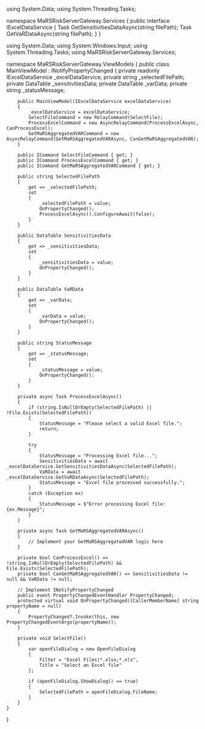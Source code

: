 
using System.Data;
using System.Threading.Tasks;

namespace MaRSRiskServerGateway.Services
{
    public interface IExcelDataService
    {
        Task<DataTable> GetSensitivitiesDataAsync(string filePath);
        Task<DataTable> GetVaRDataAsync(string filePath);
    }
}




using System.Data;
using System.Windows.Input;
using System.Threading.Tasks;
using MaRSRiskServerGateway.Services;

namespace MaRSRiskServerGateway.ViewModels
{
    public class MainViewModel : INotifyPropertyChanged
    {
        private readonly IExcelDataService _excelDataService;
        private string _selectedFilePath;
        private DataTable _sensitivitiesData;
        private DataTable _varData;
        private string _statusMessage;

        public MainViewModel(IExcelDataService excelDataService)
        {
            _excelDataService = excelDataService;
            SelectFileCommand = new RelayCommand(SelectFile);
            ProcessExcelCommand = new AsyncRelayCommand(ProcessExcelAsync, CanProcessExcel);
            GetMaRSAggregatedVARCommand = new AsyncRelayCommand(GetMaRSAggregatedVARAsync, CanGetMaRSAggregatedVAR);
        }

        public ICommand SelectFileCommand { get; }
        public ICommand ProcessExcelCommand { get; }
        public ICommand GetMaRSAggregatedVARCommand { get; }

        public string SelectedFilePath
        {
            get => _selectedFilePath;
            set
            {
                _selectedFilePath = value;
                OnPropertyChanged();
                ProcessExcelAsync().ConfigureAwait(false);
            }
        }

        public DataTable SensitivitiesData
        {
            get => _sensitivitiesData;
            set
            {
                _sensitivitiesData = value;
                OnPropertyChanged();
            }
        }

        public DataTable VaRData
        {
            get => _varData;
            set
            {
                _varData = value;
                OnPropertyChanged();
            }
        }

        public string StatusMessage
        {
            get => _statusMessage;
            set
            {
                _statusMessage = value;
                OnPropertyChanged();
            }
        }

        private async Task ProcessExcelAsync()
        {
            if (string.IsNullOrEmpty(SelectedFilePath) || !File.Exists(SelectedFilePath))
            {
                StatusMessage = "Please select a valid Excel file.";
                return;
            }

            try
            {
                StatusMessage = "Processing Excel file...";
                SensitivitiesData = await _excelDataService.GetSensitivitiesDataAsync(SelectedFilePath);
                VaRData = await _excelDataService.GetVaRDataAsync(SelectedFilePath);
                StatusMessage = "Excel file processed successfully.";
            }
            catch (Exception ex)
            {
                StatusMessage = $"Error processing Excel file: {ex.Message}";
            }
        }

        private async Task GetMaRSAggregatedVARAsync()
        {
            // Implement your GetMaRSAggregatedVAR logic here
        }

        private bool CanProcessExcel() => !string.IsNullOrEmpty(SelectedFilePath) && File.Exists(SelectedFilePath);
        private bool CanGetMaRSAggregatedVAR() => SensitivitiesData != null && VaRData != null;

        // Implement INotifyPropertyChanged
        public event PropertyChangedEventHandler PropertyChanged;
        protected virtual void OnPropertyChanged([CallerMemberName] string propertyName = null)
        {
            PropertyChanged?.Invoke(this, new PropertyChangedEventArgs(propertyName));
        }

        private void SelectFile()
        {
            var openFileDialog = new OpenFileDialog
            {
                Filter = "Excel Files|*.xlsx;*.xls",
                Title = "Select an Excel file"
            };

            if (openFileDialog.ShowDialog() == true)
            {
                SelectedFilePath = openFileDialog.FileName;
            }
        }
    }
}
